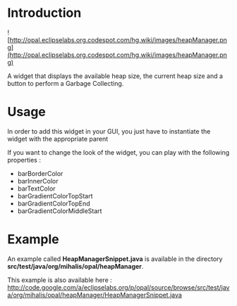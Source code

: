 # Introduction #

![http://opal.eclipselabs.org.codespot.com/hg.wiki/images/heapManager.png](http://opal.eclipselabs.org.codespot.com/hg.wiki/images/heapManager.png)

A widget that displays the available heap size, the current heap size and a button to perform a Garbage Collecting.

# Usage #

In order to add this widget in your GUI, you just have to instantiate the widget with the appropriate parent

If you want to change the look of the widget, you can play with the following properties :
  * barBorderColor
  * barInnerColor
  * barTextColor
  * barGradientColorTopStart
  * barGradientColorTopEnd
  * barGradientColorMiddleStart

# Example #

An example called **HeapManagerSnippet.java** is available in the directory **src/test/java/org/mihalis/opal/heapManager**.

This example is also available here : http://code.google.com/a/eclipselabs.org/p/opal/source/browse/src/test/java/org/mihalis/opal/heapManager/HeapManagerSnippet.java